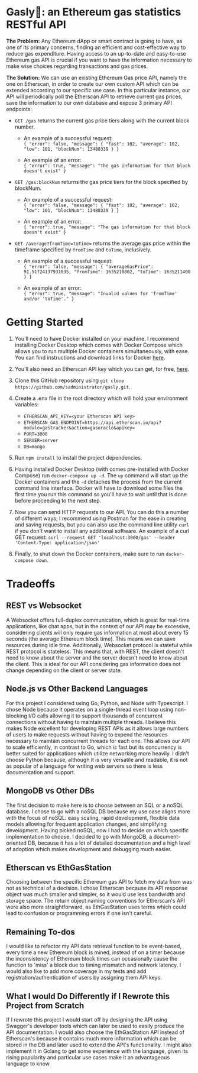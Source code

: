# Gasly💨: an Ethereum gas statistics RESTful API
**The Problem:**
Any Ethereum dApp or smart contract is going to have, as one of its primary concerns, finding an efficient and cost-effective way to reduce gas expenditure. Having access to an up-to-date and easy-to-use Ethereum gas API is crucial if you want to have the information necessary to make wise choices regarding transactions and gas prices.

**The Solution:**
We can use an existing Ethereum Gas price API, namely the one on Etherscan, in order to create our own custom API which can be extended according to our specific use case. In this particular instance, our API will periodically poll the Etherscan API to retrieve current gas prices, save the information to our own database and expose 3 primary API endpoints:
 - `GET /gas` returns the current gas price tiers along with the current block number.
   - An example of a successful request:  
   `{
      "error": false,
      "message": {
        "fast": 102,
        "average": 102,
        "low": 101,
        "blockNum": 13488339
      }
    }`
    
    - An example of an error:  
   `{
      "error": true,
      "message": "The gas information for that block doesn't exist"
    }`
    
 - `GET /gas:blockNum` returns the gas price tiers for the block specified by blockNum.
   - An example of a successful request:  
   `{
      "error": false,
      "message": {
        "fast": 102,
        "average": 102,
        "low": 101,
        "blockNum": 13488339
      }
    }`
    
   - An example of an error:  
   `{
      "error": true,
      "message": "The gas information for that block doesn't exist"
    }`
    
 - `GET /average?fromTime=toTime=` returns the average gas price within the timeframe specified by `fromTime` and `toTime`, inclusively.
   - An example of a successful request:  
   `{
      "error": false,
      "message": {
        "averageGasPrice": 91.51724137931035,
        "fromTime": 1635210802,
        "toTime": 1635211400
      }
    }`
    
   - An example of an error:  
   `{
      "error": true,
      "message": "Invalid values for 'fromTime' and/or 'toTime'."
    }`

# Getting Started
1. You'll need to have Docker installed on your machine. I recommend installing Docker Desktop which comes with Docker Compose which allows you to run multiple Docker containers simultaneously, with ease. You can find instructions and download links for Docker [here](https://docs.docker.com/get-docker/).

2. You'll also need an Etherscan API key which you can get, for free, [here](https://etherscan.io/myapikey).

3. Clone this GitHub repository using `git clone https://github.com/sadministrator/gasly.git`.

4. Create a .env file in the root directory which will hold your environment variables:
   - `ETHERSCAN_API_KEY=<your Etherscan API key>`
   - `ETHERSCAN_GAS_ENDPOINT=https://api.etherscan.io/api?module=gastracker&action=gasoracle&apikey=`
   - `PORT=3000`
   - `SERVER=server`
   - `DB=mongo`

5. Run `npm install` to install the project dependencies.

6. Having installed Docker Desktop (with comes pre-installed with Docker Compose) run `docker-compose up -d`. The `up` command will start up the Docker containers and the `-d` detaches the process from the current command line interface. Docker will have to download some files the first time you run this command so you'll have to wait until that is done before proceeding to the next step.

7. Now you can send HTTP requests to our API. You can do this a number of different ways; I recommend using Postman for the ease in creating and saving requests, but you can also use the command line utility `curl` if you don't want to install any additional software. An example of a curl GET request: `curl --request GET 'localhost:3000/gas' --header 'Content-Type: application/json'`

8. Finally, to shut down the Docker containers, make sure to run `docker-compose down`.

# Tradeoffs
## REST vs Websocket
A Websocket offers full-duplex communication, which is great for real-time applications, like chat apps, but in the context of our API may be excessive, considering clients will only require gas information at most about every 15 seconds (the average Ethereum block time). This means we can save resources during idle time. Additionally, Websocket protocol is stateful while REST protocol is stateless. This means that, with REST, the client doesn't need to know about the server and the server doesn't need to know about the client. This is ideal for our API considering gas information does not change depending on the client or server state.

## Node.js vs Other Backend Languages
For this project I considered using Go, Python, and Node with Typescript. I chose Node because it operates on a single-thread event loop using non-blocking I/O calls allowing it to support thousands of concurrent connections without having to maintain multiple threads. I believe this makes Node excellent for developing REST APIs as it allows large numbers of users to make requests without having to expend the resources necessary to maintain concurrent threads for each one. This allows our API to scale efficiently, in contrast to Go, which *is* fast but its concurrency is better suited for applications which utilize networking more heavily. I didn't choose Python because, although it is very versatile and readable, it is not as popular of a language for writing web servers so there is less documentation and support.

## MongoDB vs Other DBs
The first decision to make here is to choose between an SQL or a noSQL database. I chose to go with a noSQL DB because my use case aligns more with the focus of noSQL: easy scaling, rapid development, flexible data models allowing for frequent application changes, and simplifying development. Having picked noSQL, now I had to decide on which specific implementation to choose. I decided to go with MongoDB, a document-oriented DB, because it has a lot of detailed documentation and a high level of adoption which makes development and debugging much easier.

## Etherscan vs EthGasStation
Choosing between the specific Ethereum gas API to fetch my data from was not as technical of a decision. I chose Etherscan because its API response object was much smaller and simpler, so it would use less bandwidth and storage space. The return object naming conventions for Etherscan's API were also more straightforward, as EthGasStation uses terms which could lead to confusion or programming errors if one isn't careful.

## Remaining To-dos
I would like to refactor my API data retrieval function to be event-based, every time a new Ethereum block is mined, instead of on a timer because the inconsistency of Ethereum block times can occasionally cause the function to 'miss' a block due to timing mismatch and network latency. I would also like to add more coverage in my tests and add registration/authentication of users by assigning them API keys.

## What I would Do Differently if I Rewrote this Project from Scratch
If I rewrote this project I would start off by designing the API using Swagger's developer tools which can later be used to easily produce the API documentation. I would also choose the EthGasStation API instead of Etherscan's because it contains much more information which can be stored in the DB and later used to extend the API's functionality. I  might also implement it in Golang to get some experience with the language, given its rising popularity and particular use cases make it an advantageous language to know.
